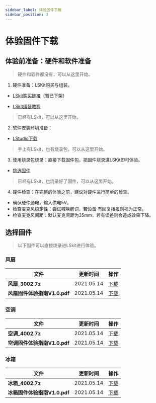 ```yaml
---
sidebar_label: 体验固件下载
sidebar_position: 3
---
```


# 体验固件下载

## 体验前准备：硬件和软件准备

> 硬件和软件都没有，可以从这里开始。

1. 硬件准备：LSKit购买与组装。

- [LSkit购买链接](https://fuwu.xfyun.cn/onstage/cmddetail?id=2466)（暂已下架）

- [LSkit组装教程](https://www.bilibili.com/video/BV1po4y1d7fB)



>  已经有LSkit，可以从这里开始。

2. 软件安装环境准备：

- [LStudio下载](/tools/LStudio)



> 手上有LSkit，也有烧录包，可以从这里开始。

3. 使用烧录包烧录：直接下载固件包，把固件烧录进LSKit即可体验。

- [挑选固件](#选择固件)



> 已经有LSkit，也烧录好了固件，可以从这里开始。

4. 硬件检查：在完整的体验之前，建议对硬件进行简单的检查。

- 确保硬件通电，输入供电5V。
- 检查麦克风稳定性：尝试喊唤醒词，若设备 有回复播报则视为正常。
- 检查麦克风间距：默认麦克间距为35mm，若有误差则会造成效果下降。



## 选择固件

> 以下固件可以直接烧录进LSkit进行体验。

### 风扇

| 文件                         | 更新时间   | 操作                                                         |
| ---------------------------- | ---------- | ------------------------------------------------------------ |
| **风扇_3002.7z**             | 2021.05.14 | [下载](https://open.listenai.com/resource/open/doc_resource%2F%E6%AD%A6%E5%99%A8%E5%BA%93%2F%E9%A3%8E%E6%89%87%2F1156%E9%A3%8E%E6%89%87-1.0.0-burner_playback.7z) |
| **风扇固件体验指南V1.0.pdf** | 2021.05.14 | [下载](https://open.listenai.com/resource/open/doc_resource%2F%E6%AD%A6%E5%99%A8%E5%BA%93%2F%E9%A3%8E%E6%89%87%2F%E9%A3%8E%E6%89%87%E5%9B%BA%E4%BB%B6%E4%BD%93%E9%AA%8C%E6%8C%87%E5%8D%97V1.0.pdf) |



### 空调

| 文件                         | 更新时间   | 操作                                                         |
| ---------------------------- | ---------- | ------------------------------------------------------------ |
| **空调_4002.7z**             | 2021.05.14 | [下载](https://open.listenai.com/resource/open/doc_resource%2F%E6%AD%A6%E5%99%A8%E5%BA%93%2F%E7%A9%BA%E8%B0%83%2F1156%E7%A9%BA%E8%B0%83_4002-1.0.0-burner_0508_01.7z) |
| **空调固件体验指南V1.0.pdf** | 2021.05.14 | [下载](https://open.listenai.com/resource/open/doc_resource%2F%E6%AD%A6%E5%99%A8%E5%BA%93%2F%E7%A9%BA%E8%B0%83%2F%E7%A9%BA%E8%B0%83%E5%9B%BA%E4%BB%B6%E4%BD%93%E9%AA%8C%E6%8C%87%E5%8D%97V1.0.pdf) |



### 冰箱

| 文件                         | 更新时间   | 操作                                                         |
| ---------------------------- | ---------- | ------------------------------------------------------------ |
| **冰箱_4002.7z**             | 2021.05.14 | [下载](https://open.listenai.com/resource/open/doc_resource%2F%E6%AD%A6%E5%99%A8%E5%BA%93%2F%E5%86%B0%E7%AE%B1%2F1156%E5%86%B0%E7%AE%B1-1.0.0-burner_0506_01.7z) |
| **冰箱固件体验指南V1.0.pdf** | 2021.05.14 | [下载](https://open.listenai.com/resource/open/doc_resource%2F%E6%AD%A6%E5%99%A8%E5%BA%93%2F%E5%86%B0%E7%AE%B1%2F%E5%86%B0%E7%AE%B1%E5%9B%BA%E4%BB%B6%E4%BD%93%E9%AA%8C%E6%8C%87%E5%8D%97V1.0.pdf) |

